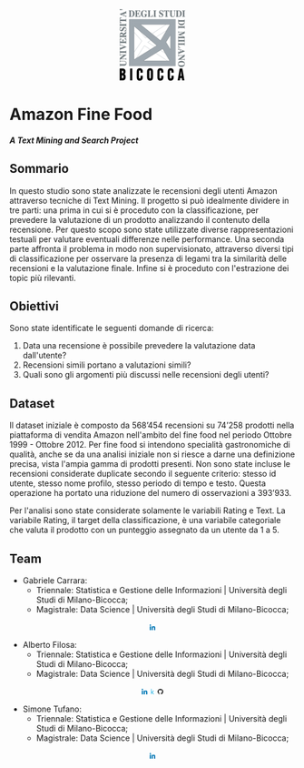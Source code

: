 <p align="center">
<img src="https://github.com/albi9702/Kobe-Vs-Machine-Learning/blob/master/Immagini/Logo-Bicocca.png"/>
</p>

# Amazon Fine Food

##### A Text Mining and Search Project

## Sommario

In questo studio sono state analizzate le recensioni degli utenti Amazon attraverso tecniche di Text Mining. Il progetto si può idealmente dividere in tre parti: una prima in cui si è proceduto con la classificazione, per prevedere la valutazione di un prodotto analizzando il contenuto della recensione. Per questo scopo sono state utilizzate diverse rappresentazioni testuali per valutare eventuali differenze nelle performance. Una seconda parte affronta il problema in modo non supervisionato, attraverso diversi tipi di classificazione per osservare la presenza di legami tra la similarità delle recensioni e la valutazione finale. Infine si è proceduto con l'estrazione dei topic più rilevanti.

## Obiettivi
Sono state identificate le seguenti domande di ricerca:

1. Data una recensione è possibile prevedere la valutazione data dall'utente?
2. Recensioni simili portano a valutazioni simili?
3. Quali sono gli argomenti più discussi nelle recensioni degli utenti?

## Dataset
Il dataset iniziale è composto da 568’454 recensioni su 74’258 prodotti nella piattaforma di vendita Amazon nell'ambito del fine food nel periodo Ottobre 1999 - Ottobre 2012. Per fine food si intendono specialità gastronomiche di qualità, anche se da una analisi iniziale non si riesce a darne una definizione precisa, vista l'ampia gamma di prodotti presenti. Non sono state incluse le recensioni considerate duplicate secondo il seguente criterio: stesso id utente, stesso nome profilo, stesso periodo di tempo e testo. Questa operazione ha portato una riduzione del numero di osservazioni a 393’933. 

Per l'analisi sono state considerate solamente le variabili Rating e Text. La variabile Rating, il target della classificazione, è una variabile categoriale che valuta il prodotto con un punteggio assegnato da un utente da 1 a 5. 

## Team

* Gabriele Carrara:
    - Triennale: Statistica e Gestione delle Informazioni | Università degli Studi di Milano-Bicocca;
    - Magistrale: Data Science | Università degli Studi di Milano-Bicocca;

<center>
  <a href = "https://www.linkedin.com/in/gabriele-carrara-968310198/"><img src="https://github.com/albi9702/Kobe-Vs-Machine-Learning/blob/master/Immagini/linkedin.png" width = "2%"></a>
</center>

- Alberto Filosa:
    - Triennale: Statistica e Gestione delle Informazioni | Università degli Studi di Milano-Bicocca;
    - Magistrale: Data Science | Università degli Studi di Milano-Bicocca;

<center>
  <a href = "https://www.linkedin.com/in/alberto-filosa-31408/"><img src="https://github.com/albi9702/Kobe-Vs-Machine-Learning/blob/master/Immagini/linkedin.png" width = "2%"></a>
  <a href = "https://www.kaggle.com/albi9702"><img src="https://github.com/albi9702/Kobe-Vs-Machine-Learning/blob/master/Immagini/kaggle.jpg" width = "2%"></a>
  <a href = "https://github.com/albi9702"><img src="https://github.com/albi9702/Kobe-Vs-Machine-Learning/blob/master/Immagini/github.png" width = "2%"></a>
</center>

* Simone Tufano:
    - Triennale: Statistica e Gestione delle Informazioni | Università degli Studi di Milano-Bicocca;
    - Magistrale: Data Science | Università degli Studi di Milano-Bicocca;

<center>
<a href = "https://it.linkedin.com/public-profile/in/simone-tufano-957763162"><img src="https://github.com/albi9702/Kobe-Vs-Machine-Learning/blob/master/Immagini/linkedin.png" width = "2%"></a>
</center>

